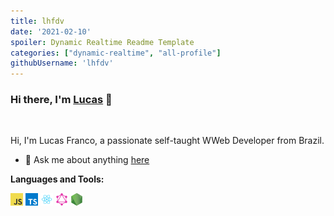 ```yaml
---
title: lhfdv
date: '2021-02-10'
spoiler: Dynamic Realtime Readme Template
categories: ["dynamic-realtime", "all-profile"]
githubUsername: 'lhfdv'
---
```

### Hi there, I'm [Lucas](https:/lhfdv.github.io) 👋

<br />

Hi, I'm Lucas Franco, a passionate self-taught WWeb Developer from Brazil.

- 💬 Ask me about anything [here](https://github.com/lhfdv/lhfdv/issues)

**Languages and Tools:**  

<code><img height="20" src="https://raw.githubusercontent.com/github/explore/80688e429a7d4ef2fca1e82350fe8e3517d3494d/topics/javascript/javascript.png"></code>
<code><img height="20" src="https://raw.githubusercontent.com/github/explore/80688e429a7d4ef2fca1e82350fe8e3517d3494d/topics/typescript/typescript.png"></code>
<code><img height="20" src="https://raw.githubusercontent.com/github/explore/80688e429a7d4ef2fca1e82350fe8e3517d3494d/topics/react/react.png"></code>
<code><img height="20" src="https://raw.githubusercontent.com/github/explore/5c058a388828bb5fde0bcafd4bc867b5bb3f26f3/topics/graphql/graphql.png"></code>
<code><img height="20" src="https://raw.githubusercontent.com/github/explore/80688e429a7d4ef2fca1e82350fe8e3517d3494d/topics/nodejs/nodejs.png"></code>
